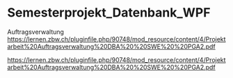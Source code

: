 # Semesterprojekt_Datenbank_WPF

Auftragsverwaltung
https://lernen.zbw.ch/pluginfile.php/90748/mod_resource/content/4/Projektarbeit%20Auftragsverwaltung%20DBA%20%20SWE%20%20PGA2.pdf

https://lernen.zbw.ch/pluginfile.php/90748/mod_resource/content/4/Projektarbeit%20Auftragsverwaltung%20DBA%20%20SWE%20%20PGA2.pdf
